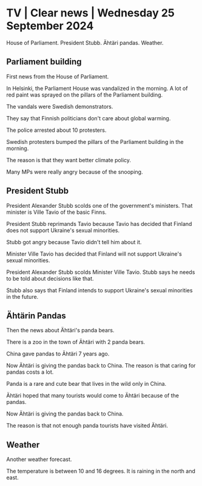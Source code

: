 # TV \| Clear news \| Wednesday 25 September 2024

House of Parliament. President Stubb. Ähtäri pandas. Weather.

## Parliament building

First news from the House of Parliament.

In Helsinki, the Parliament House was vandalized in the morning. A lot of red paint was sprayed on the pillars of the Parliament building.

The vandals were Swedish demonstrators.

They say that Finnish politicians don't care about global warming.

The police arrested about 10 protesters.

Swedish protesters bumped the pillars of the Parliament building in the morning.

The reason is that they want better climate policy.

Many MPs were really angry because of the snooping.

## President Stubb

President Alexander Stubb scolds one of the government's ministers. That minister is Ville Tavio of the basic Finns.

President Stubb reprimands Tavio because Tavio has decided that Finland does not support Ukraine's sexual minorities.

Stubb got angry because Tavio didn't tell him about it.

Minister Ville Tavio has decided that Finland will not support Ukraine's sexual minorities.

President Alexander Stubb scolds Minister Ville Tavio. Stubb says he needs to be told about decisions like that.

Stubb also says that Finland intends to support Ukraine's sexual minorities in the future.

## Ähtärin Pandas

Then the news about Ähtäri's panda bears.

There is a zoo in the town of Ähtäri with 2 panda bears.

China gave pandas to Ähtäri 7 years ago.

Now Ähtäri is giving the pandas back to China. The reason is that caring for pandas costs a lot.

Panda is a rare and cute bear that lives in the wild only in China.

Ähtäri hoped that many tourists would come to Ähtäri because of the pandas.

Now Ähtäri is giving the pandas back to China.

The reason is that not enough panda tourists have visited Ähtäri.

## Weather

Another weather forecast.

The temperature is between 10 and 16 degrees. It is raining in the north and east.

